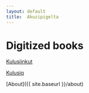 ```yaml
---
layout: default
title:  Akuzipigelta
---
```


# Digitized books

[Kulusiinkut](Kulusiinkut)

[Kulusiq](Kulusiq)


[About]({{ site.baseurl }}/about)



